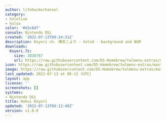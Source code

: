 ```yaml
---
author: lifehackerhansol
category:
- hololive
- holox
color: '#d3c6d7'
console: Nintendo DSi
created: '2022-07-13T09:24:31Z'
description: Koyori ch. 博衣こより - holoX - background and BGM
downloads:
  Koyori.7z:
    size: 3838767
    url: https://raw.githubusercontent.com/DS-Homebrew/twlmenu-extras/master/_nds/TWiLightMenu/dsimenu/themes/Koyori.7z
icon: https://raw.githubusercontent.com/DS-Homebrew/twlmenu-extras/master/_nds/TWiLightMenu/dsimenu/themes/meta/Koyori/icon.png
image: https://raw.githubusercontent.com/DS-Homebrew/twlmenu-extras/master/_nds/TWiLightMenu/dsimenu/themes/meta/Koyori/icon.png
last_updated: 2022-07-13 at 09:12 (UTC)
layout: app
license: ''
screenshots: []
systems:
- Nintendo DSi
title: Hakui Koyori
updated: '2022-07-13T09:12:40Z'
version: v1.0.0
---
```

